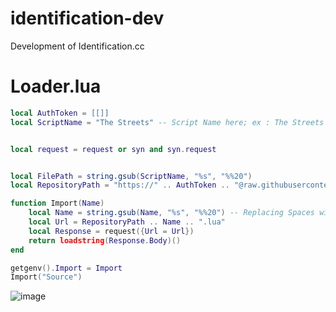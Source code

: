# identification-dev
Development of Identification.cc

# Loader.lua
```lua
local AuthToken = [[]]
local ScriptName = "The Streets" -- Script Name here; ex : The Streets


local request = request or syn and syn.request


local FilePath = string.gsub(ScriptName, "%s", "%%20")
local RepositoryPath = "https://" .. AuthToken .. "@raw.githubusercontent.com/RegularID/identification-dev/main/" .. FilePath .. "/"

function Import(Name)
    local Name = string.gsub(Name, "%s", "%%20") -- Replacing Spaces with %20's
    local Url = RepositoryPath .. Name .. ".lua"
    local Response = request({Url = Url})
    return loadstring(Response.Body)()
end

getgenv().Import = Import
Import("Source")
```

![image](https://user-images.githubusercontent.com/69537751/160294247-419c071c-dcfd-4f13-a557-3616b0ba8205.png)
